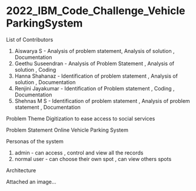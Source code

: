 # 2022_IBM_Code_Challenge_VehicleParkingSystem

List of Contributors

1. Aiswarya S - Analysis of problem statement, Analysis of solution , Documentation
2. Geethu Suseendran - Analysis of Problem Statement , Analysis of solution , Coding
3. Hanna Shahanaz - Identification of problem statement , Analysis of solution , Documentation
4. Renjini Jayakumar - Identification of Problem statement , Coding , Documentation
5. Shehnas M S - Identification of problem statement , Analysis of problem statement , Documentation


Problem Theme
Digitization to ease access to social services

Problem Statement
Online Vehicle Parking System

Personas of the system

1. admin - can access , control and view all the records
2. normal user - can choose their own spot , can view others spots 

Architecture

Attached an image...
  
    
